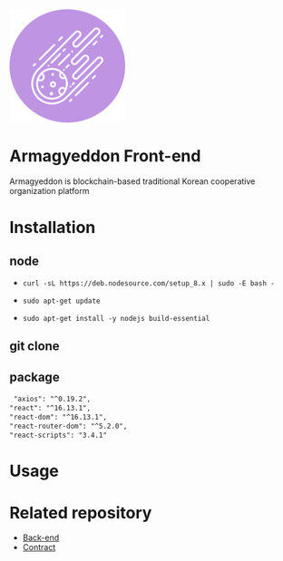 <img src="icon.png" alt="icon" height="200px">

# Armagyeddon Front-end
Armagyeddon is blockchain-based traditional Korean cooperative organization platform 

# Installation
## node
 - `curl -sL https://deb.nodesource.com/setup_8.x | sudo -E bash -`

 - `sudo apt-get update`

 - `sudo apt-get install -y nodejs build-essential`
 
 ## git clone
 
 ## package
     "axios": "^0.19.2",
    "react": "^16.13.1",
    "react-dom": "^16.13.1",
    "react-router-dom": "^5.2.0",
    "react-scripts": "3.4.1"

# Usage

# Related repository
- [Back-end](https://github.com/wjrmffldrhrl/armagyeddon-backend)
- [Contract](https://github.com/wjrmffldrhrl/armagyeddon-contract)
